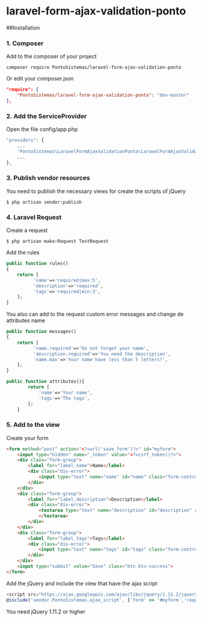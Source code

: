 # laravel-form-ajax-validation-ponto

##Installation

### 1. Composer

Add to the composer of your project

```console
composer require PontoSistemas/laravel-form-ajax-validation-ponto
```

Or edit your composer.json

```json
"require": {
    "PontoSistemas/laravel-form-ajax-validation-ponto": "dev-master"
},
```

### 2. Add the ServiceProvider

Open the file config/app.php

```php
"providers": {
    ...
    'PontoSistemas\LaravelFormAjaxValidationPonto\LaravelFormAjaxValidationPontoServiceProvider',
    ...
},
```

### 3. Publish vendor resources

You need to publish the necessary views for create the scripts of jQuery

```console
$ php artisan vendor:publish
```

### 4. Laravel Request

Create a request

```console
$ php artisan make:Request TestRequest
```

Add the rules

```php
public function rules()
{
	return [
          'name'=>'required|max:5',
          'description'=>'required',
          'tags'=>'required|min:3',
	];
}
```

You also can add to the request custom error messages and change de attributes name

```php
public function messages()
{
	return [
          'name.required'=>'Do not forget your name',
          'description.required'=>'You need the description',
          'name.max'=>'Your name have less than 5 letters?',
	];
}

public function attributes(){
        return [
            'name'=>'Your name',
            'tags'=>'The tags',
        ];
    }
```

### 5. Add to the view

Create your form

```html
<form method="post" action="<?=url('save_form')?>" id="myform">
    <input type="hidden" name="_token" value="<?=csrf_token()?>">
    <div class="form-group">
        <label for="label_name">Name</label>
		<div class="div-error">
			<input type="text" name="name" id="name" class="form-control">
		</div>
    </div>
    <div class="form-group">
        <label for="label_description">Description</label>
		<div class="div-error">
			<textarea type="text" name="description" id="description" rows="5" class="form-control">
			</textarea>
		</div>
    </div>
    <div class="form-group">
        <label for="label_tags">Tags</label>
		<div class="div-error">
			<input type="text" name="tags" id="tags" class="form-control">
		</div>
    </div>
    <input type="submit" value="Save" class="btn btn-success">
</form>
```

Add the jQuery and include the view that have the ajax script

```javascript
<script src="https://ajax.googleapis.com/ajax/libs/jquery/1.11.2/jquery.min.js"></script>
@include('vendor.PontoSistemas.ajax_script', ['form' => '#myform','request'=>'App/Http/Requests/TestRequest','on_start'=>true])
```

You need jQuery 1.11.2 or higher
